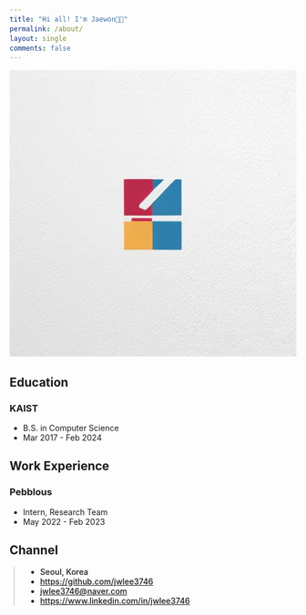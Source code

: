 ```yaml
---
title: "Hi all! I'm Jaewon👋🏻"
permalink: /about/
layout: single
comments: false
---
```


![jaynote](../assets/images/posts_img/about/jaynote.png)

## Education

### KAIST
- B.S. in Computer Science
- Mar 2017 - Feb 2024

## Work Experience

### Pebblous
- Intern, Research Team
- May 2022 - Feb 2023

## Channel

<div style="border-left: 2px solid rgba(199, 198, 198, 0.7); margin: 0.5em 0 0 0.5em; padding-left: 1.5em; font-weight: 500;">
    <ul class="author__urls social-icons">
        <li itemprop="homeLocation" itemscope="" itemtype="https://schema.org/Place">
          <i class="fas fa-fw fa-map-marker-alt" aria-hidden="true"></i> <span itemprop="name">  Seoul, Korea</span>
        </li>
        <li>
          <a href="https://github.com/jwlee3746" itemprop="sameAs" rel="nofollow noopener noreferrer">
            <i class="fab fa-fw fa-github" aria-hidden="true"></i><span class="label">  https://github.com/jwlee3746</span>
          </a>
        </li>
        <li>
          <a href="mailto:jwlee3746@naver.com">
            <meta itemprop="email" content="jwlee3746@naver.com">
            <i class="fas fa-fw fa-envelope-square" aria-hidden="true"></i><span class="label">  jwlee3746@naver.com</span>
          </a>
        </li>
        <li>
          <a href="https://www.linkedin.com/in/jwlee3746" itemprop="sameAs" rel="nofollow noopener noreferrer">
            <i class="fab fa-fw fa-instagram" aria-hidden="true"></i><span class="label">  https://www.linkedin.com/in/jwlee3746</span>
          </a>
        </li>
    </ul>
  </div>